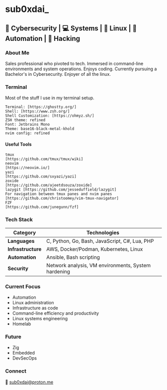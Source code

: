 # sub0xdai_

## 🔐 Cybersecurity | 💻 Systems | 🐧 Linux | 🤖 Automation | 🧪 Hacking

### About Me
Sales professional who pivoted to tech. Immersed in command-line environments and system operations. Enjoys coding. Currently pursuing a Bachelor's in Cybersecurity. Enjoyer of all the linux.

### Terminal 
Most of the stuff I use in my terminal setup.

    Terminal: [https://ghostty.org/]
    Shell: [https://www.zsh.org/]
    Shell Customization: [https://ohmyz.sh/]
    ZSH theme: refined 
    Font: Jetbrains Mono
    Theme: base16-black-metal-khold
    nvim config: refined

#### Useful Tools

    tmux
    [https://github.com/tmux/tmux/wiki]
    neovim
    [https://neovim.io/]
    yazi
    [https://github.com/sxyazi/yazi]
    zoxide
    [https://github.com/ajeetdsouza/zoxide]
    lazygit [https://github.com/jesseduffield/lazygit]
    For navigation between tmux panes and nvim panes
    [https://github.com/christoomey/vim-tmux-navigator]
    FZF 
    [https://github.com/junegunn/fzf]


### Tech Stack
| Category | Technologies |
|----------|-------------|
| **Languages** | C, Python, Go, Bash, JavaScript, C#, Lua, PHP |
| **Infrastructure** | AWS, Docker/Podman, Kubernetes, Linux |
| **Automation** | Ansible, Bash scripting |
| **Security** | Network analysis, VM environments, System hardening |

### Current Focus
- Automation
- Linux administration 
- Infrastructure as code
- Command-line efficiency and productivity
- Linux systems engineering
- Homelab

### Future
- Zig
- Embedded
- DevSecOps
  
### Connect
📧 [sub0xdai@proton.me](mailto:sub0xdai@proton.me)










                        
